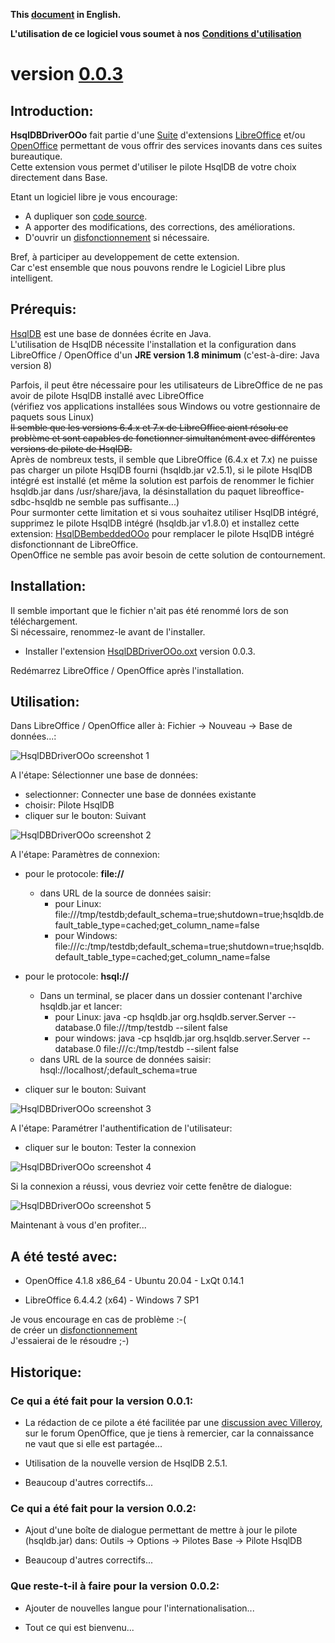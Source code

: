 **This [document](https://prrvchr.github.io/HsqlDBDriverOOo/) in English.**

**L'utilisation de ce logiciel vous soumet à nos** [**Conditions d'utilisation**](https://prrvchr.github.io/HsqlDBDriverOOo/HsqlDBDriverOOo/registration/TermsOfUse_fr)

# version [0.0.3](https://prrvchr.github.io/HsqlDBDriverOOo/README_fr#historique)

## Introduction:

**HsqlDBDriverOOo** fait partie d'une [Suite](https://prrvchr.github.io/README_fr) d'extensions [LibreOffice](https://fr.libreoffice.org/download/telecharger-libreoffice/) et/ou [OpenOffice](https://www.openoffice.org/fr/Telecharger/) permettant de vous offrir des services inovants dans ces suites bureautique.  
Cette extension vous permet d'utiliser le pilote HsqlDB de votre choix directement dans Base.

Etant un logiciel libre je vous encourage:
- A dupliquer son [code source](https://github.com/prrvchr/HsqlDBDriverOOo/).
- A apporter des modifications, des corrections, des améliorations.
- D'ouvrir un [disfonctionnement](https://github.com/prrvchr/HsqlDBDriverOOo/issues/new) si nécessaire.

Bref, à participer au developpement de cette extension.  
Car c'est ensemble que nous pouvons rendre le Logiciel Libre plus intelligent.

## Prérequis:

[HsqlDB](http://hsqldb.org/) est une base de données écrite en Java.  
L'utilisation de HsqlDB nécessite l'installation et la configuration dans LibreOffice / OpenOffice d'un **JRE version 1.8 minimum** (c'est-à-dire: Java version 8)

Parfois, il peut être nécessaire pour les utilisateurs de LibreOffice de ne pas avoir de pilote HsqlDB installé avec LibreOffice  
(vérifiez vos applications installées sous Windows ou votre gestionnaire de paquets sous Linux)  
~~Il semble que les versions 6.4.x et 7.x de LibreOffice aient résolu ce problème et sont capables de fonctionner simultanément avec différentes versions de pilote de HsqlDB.~~  
Après de nombreux tests, il semble que LibreOffice (6.4.x et 7.x) ne puisse pas charger un pilote HsqlDB fourni (hsqldb.jar v2.5.1), si le pilote HsqlDB intégré est installé (et même la solution est parfois de renommer le fichier hsqldb.jar dans /usr/share/java, la désinstallation du paquet libreoffice-sdbc-hsqldb ne semble pas suffisante...)  
Pour surmonter cette limitation et si vous souhaitez utiliser HsqlDB intégré, supprimez le pilote HsqlDB intégré (hsqldb.jar v1.8.0) et installez cette extension: [HsqlDBembeddedOOo](https://prrvchr.github.io/HsqlDBembeddedOOo/README_fr) pour remplacer le pilote HsqlDB intégré disfonctionnant de LibreOffice.  
OpenOffice ne semble pas avoir besoin de cette solution de contournement.

## Installation:

Il semble important que le fichier n'ait pas été renommé lors de son téléchargement.  
Si nécessaire, renommez-le avant de l'installer.

- Installer l'extension [HsqlDBDriverOOo.oxt](https://github.com/prrvchr/HsqlDBDriverOOo/raw/master/HsqlDBDriverOOo.oxt) version 0.0.3.

Redémarrez LibreOffice / OpenOffice après l'installation.

## Utilisation:

Dans LibreOffice / OpenOffice aller à: Fichier -> Nouveau -> Base de données...:

![HsqlDBDriverOOo screenshot 1](HsqlDBDriverOOo-1.png)

A l'étape: Sélectionner une base de données:
- selectionner: Connecter une base de données existante
- choisir: Pilote HsqlDB
- cliquer sur le bouton: Suivant

![HsqlDBDriverOOo screenshot 2](HsqlDBDriverOOo-2.png)

A l'étape: Paramètres de connexion:

- pour le protocole: **file://**
    - dans URL de la source de données saisir:
        - pour Linux: file:///tmp/testdb;default_schema=true;shutdown=true;hsqldb.default_table_type=cached;get_column_name=false
        - pour Windows: file:///c:/tmp/testdb;default_schema=true;shutdown=true;hsqldb.default_table_type=cached;get_column_name=false

- pour le protocole: **hsql://**
    - Dans un terminal, se placer dans un dossier contenant l'archive hsqldb.jar et lancer:
        - pour Linux: java -cp hsqldb.jar org.hsqldb.server.Server --database.0 file:///tmp/testdb --silent false
        - pour windows: java -cp hsqldb.jar org.hsqldb.server.Server --database.0 file:///c:/tmp/testdb --silent false
    - dans URL de la source de données saisir: hsql://localhost/;default_schema=true

- cliquer sur le bouton: Suivant

![HsqlDBDriverOOo screenshot 3](HsqlDBDriverOOo-3.png)

A l'étape: Paramétrer l'authentification de l'utilisateur:
- cliquer sur le bouton: Tester la connexion

![HsqlDBDriverOOo screenshot 4](HsqlDBDriverOOo-4.png)

Si la connexion a réussi, vous devriez voir cette fenêtre de dialogue:

![HsqlDBDriverOOo screenshot 5](HsqlDBDriverOOo-5.png)

Maintenant à vous d'en profiter...

## A été testé avec:

* OpenOffice 4.1.8 x86_64 - Ubuntu 20.04 - LxQt 0.14.1

* LibreOffice 6.4.4.2 (x64) - Windows 7 SP1

Je vous encourage en cas de problème :-(  
de créer un [disfonctionnement](https://github.com/prrvchr/HsqlDBDriverOOo/issues/new)  
J'essaierai de le résoudre ;-)

## Historique:

### Ce qui a été fait pour la version 0.0.1:

- La rédaction de ce pilote a été facilitée par une [discussion avec Villeroy](https://forum.openoffice.org/en/forum/viewtopic.php?f=13&t=103912), sur le forum OpenOffice, que je tiens à remercier, car la connaissance ne vaut que si elle est partagée...

- Utilisation de la nouvelle version de HsqlDB 2.5.1.

- Beaucoup d'autres correctifs...

### Ce qui a été fait pour la version 0.0.2:

- Ajout d'une boîte de dialogue permettant de mettre à jour le pilote (hsqldb.jar) dans: Outils -> Options -> Pilotes Base -> Pilote HsqlDB

- Beaucoup d'autres correctifs...

### Que reste-t-il à faire pour la version 0.0.2:

- Ajouter de nouvelles langue pour l'internationalisation...

- Tout ce qui est bienvenu...
